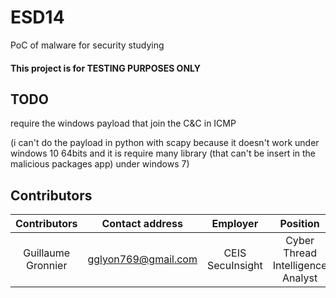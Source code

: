 # ESD14

PoC of malware for security studying 

#### **This project is for TESTING PURPOSES ONLY** </br>

## TODO

require the windows payload that join the C&C in ICMP

(i can't do the payload in python with scapy because it doesn't work under windows 10 64bits and it is require many library (that can't be insert in the malicious packages app) under windows 7)

## Contributors

| Contributors | Contact address | Employer | Position |
|:-----------:|:------------:|:------------:|:------------:|
| Guillaume Gronnier | <gglyon769@gmail.com> | CEIS SecuInsight | Cyber Thread Intelligence Analyst